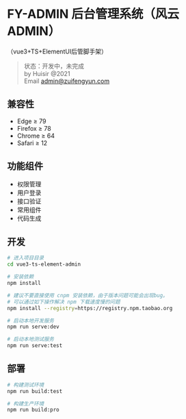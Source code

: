 #  FY-ADMIN 后台管理系统（风云ADMIN）
（vue3+TS+ElementUI后管脚手架）
> 状态：开发中，未完成   
> by Huisir @2021   
> Email admin@zuifengyun.com

## 兼容性
- Edge ≥ 79
- Firefox ≥ 78
- Chrome ≥ 64
- Safari ≥ 12

## 功能组件

* 权限管理
* 用户登录
* 接口验证
* 常用组件
* 代码生成

## 开发

```bash
# 进入项目目录
cd vue3-ts-element-admin

# 安装依赖
npm install

# 建议不要直接使用 cnpm 安装依赖，由于版本问题可能会出现bug。
# 可以通过如下操作解决 npm 下载速度慢的问题
npm install --registry=https://registry.npm.taobao.org

# 启动本地开发服务
npm run serve:dev

# 启动本地测试服务
npm run serve:test
```

## 部署

```bash
# 构建测试环境
npm run build:test

# 构建生产环境
npm run build:pro
```
